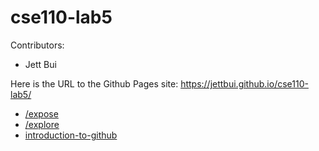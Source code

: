 # cse110-lab5

Contributors:

- Jett Bui

Here is the URL to the Github Pages site: <https://jettbui.github.io/cse110-lab5/>

- [/expose](https://jettbui.github.io/cse110-lab5/expose)
- [/explore](https://jettbui.github.io/cse110-lab5/explore)
- [introduction-to-github](https://github.com/jettbui/introduction-to-github)
